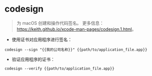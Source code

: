 # codesign

> 为 macOS 创建和操作代码签名。
> 更多信息：<https://keith.github.io/xcode-man-pages/codesign.1.html>。

- 使用证书对应用程序进行签名：

`codesign --sign "{{我的公司名称}}" {{path/to/application_file.app}}`

- 验证应用程序的证书：

`codesign --verify {{path/to/application_file.app}}`